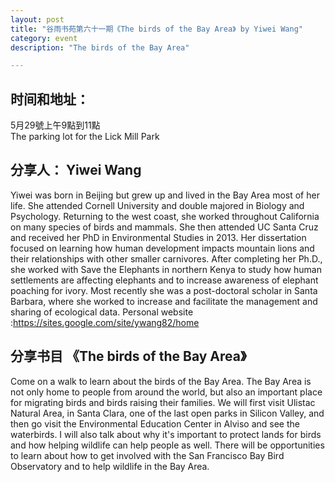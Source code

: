 ```yaml
---
layout: post
title: "谷雨书苑第六十一期《The birds of the Bay Area》 by Yiwei Wang"
category: event
description: "The birds of the Bay Area"

---
```

## 时间和地址：

5月29號上午9點到11點  
The parking lot for the Lick Mill Park 

## 分享人： Yiwei Wang
Yiwei was born in Beijing but grew up and lived in the Bay Area most of her life. She attended Cornell University and double majored in Biology and Psychology. Returning to the west coast, she worked throughout California on many species of birds and mammals. She then attended UC Santa Cruz and received her PhD in Environmental Studies in 2013. Her dissertation focused on learning how human development impacts mountain lions and their relationships with other smaller carnivores. After completing her Ph.D., she worked with Save the Elephants in northern Kenya to study how human settlements are affecting elephants and to increase awareness of elephant poaching for ivory. Most recently she was a post-doctoral scholar in Santa Barbara, where she worked to increase and facilitate the management and sharing of ecological data. Personal website :https://sites.google.com/site/ywang82/home

## 分享书目 《The birds of the Bay Area》

Come on a walk to learn about the birds of the Bay Area. The Bay Area is not only home to people from around the world, but also an important place for migrating birds and birds raising their families. We will first visit Ulistac Natural Area, in Santa Clara, one of the last open parks in Silicon Valley, and then go visit the Environmental Education Center in Alviso and see the waterbirds. I will also talk about why it's important to protect lands for birds and how helping wildlife can help people as well. There will be opportunities to learn about how to get involved with the San Francisco Bay Bird Observatory and to help wildlife in the Bay Area.
